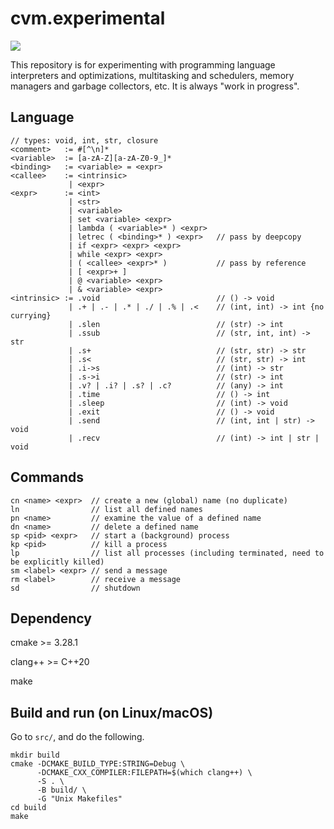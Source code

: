 # cvm.experimental

![](https://github.com/sdingcn/closure/actions/workflows/auto-test.yml/badge.svg)

This repository is for experimenting with programming language interpreters and optimizations,
multitasking and schedulers, memory managers and garbage collectors, etc.
It is always "work in progress".

## Language

```
// types: void, int, str, closure
<comment>   := #[^\n]*
<variable>  := [a-zA-Z][a-zA-Z0-9_]*
<binding>   := <variable> = <expr>
<callee>    := <intrinsic>
             | <expr>
<expr>      := <int>
             | <str>
             | <variable>
             | set <variable> <expr>
             | lambda ( <variable>* ) <expr>
             | letrec ( <binding>* ) <expr>   // pass by deepcopy
             | if <expr> <expr> <expr>
             | while <expr> <expr>
             | ( <callee> <expr>* )           // pass by reference
             | [ <expr>+ ]
             | @ <variable> <expr>
             | & <variable> <expr>
<intrinsic> := .void                          // () -> void
             | .+ | .- | .* | ./ | .% | .<    // (int, int) -> int {no currying}
             | .slen                          // (str) -> int
             | .ssub                          // (str, int, int) -> str
             | .s+                            // (str, str) -> str
             | .s<                            // (str, str) -> int
             | .i->s                          // (int) -> str
             | .s->i                          // (str) -> int
             | .v? | .i? | .s? | .c?          // (any) -> int
             | .time                          // () -> int
             | .sleep                         // (int) -> void
             | .exit                          // () -> void
             | .send                          // (int, int | str) -> void
             | .recv                          // (int) -> int | str | void
```

## Commands

```
cn <name> <expr>  // create a new (global) name (no duplicate)
ln                // list all defined names
pn <name>         // examine the value of a defined name
dn <name>         // delete a defined name
sp <pid> <expr>   // start a (background) process
kp <pid>          // kill a process
lp                // list all processes (including terminated, need to be explicitly killed)
sm <label> <expr> // send a message
rm <label>        // receive a message
sd                // shutdown
```

## Dependency

cmake >= 3.28.1

clang++ >= C++20

make

## Build and run (on Linux/macOS)

Go to `src/`, and do the following.

```
mkdir build
cmake -DCMAKE_BUILD_TYPE:STRING=Debug \
      -DCMAKE_CXX_COMPILER:FILEPATH=$(which clang++) \
      -S . \
      -B build/ \
      -G "Unix Makefiles"
cd build
make
```
